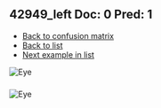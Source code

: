 ## 42949_left Doc: 0 Pred: 1
- [Back to confusion matrix](https://github.com/juliandewit/kaggle_retinopathy/blob/master/matrix.md)
- [Back to list](https://github.com/juliandewit/kaggle_retinopathy/blob/master/lists/01/list.md)
- [Next example in list](https://github.com/juliandewit/kaggle_retinopathy/blob/master/lists/01/42/42998_left.md)

![Eye](https://retinopaty.blob.core.windows.net/size1024/42949_left_0.jpeg)

### 

![Eye]()
